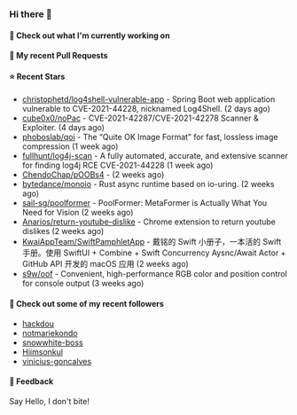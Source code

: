 ### Hi there 👋

#### 👷 Check out what I'm currently working on

#### 🔨 My recent Pull Requests


#### ⭐ Recent Stars

- [christophetd/log4shell-vulnerable-app](https://github.com/christophetd/log4shell-vulnerable-app) - Spring Boot web application vulnerable to CVE-2021-44228, nicknamed Log4Shell. (2 days ago)
- [cube0x0/noPac](https://github.com/cube0x0/noPac) - CVE-2021-42287/CVE-2021-42278 Scanner &amp; Exploiter. (4 days ago)
- [phoboslab/qoi](https://github.com/phoboslab/qoi) - The “Quite OK Image Format” for fast, lossless image compression (1 week ago)
- [fullhunt/log4j-scan](https://github.com/fullhunt/log4j-scan) - A fully automated, accurate, and extensive scanner for finding log4j RCE CVE-2021-44228  (1 week ago)
- [ChendoChap/pOOBs4](https://github.com/ChendoChap/pOOBs4) -  (2 weeks ago)
- [bytedance/monoio](https://github.com/bytedance/monoio) - Rust async runtime based on io-uring. (2 weeks ago)
- [sail-sg/poolformer](https://github.com/sail-sg/poolformer) - PoolFormer: MetaFormer is Actually What You Need for Vision (2 weeks ago)
- [Anarios/return-youtube-dislike](https://github.com/Anarios/return-youtube-dislike) - Chrome extension to return youtube dislikes (2 weeks ago)
- [KwaiAppTeam/SwiftPamphletApp](https://github.com/KwaiAppTeam/SwiftPamphletApp) - 戴铭的 Swift 小册子，一本活的 Swift 手册。使用 SwiftUI &#43; Combine &#43; Swift Concurrency Aysnc/Await Actor &#43; GitHub API 开发的 macOS 应用 (2 weeks ago)
- [s9w/oof](https://github.com/s9w/oof) - Convenient, high-performance RGB color and position control for console output (3 weeks ago)

#### 👯 Check out some of my recent followers

- [hackdou](https://github.com/hackdou)
- [notmariekondo](https://github.com/notmariekondo)
- [snowwhite-boss](https://github.com/snowwhite-boss)
- [Hiimsonkul](https://github.com/Hiimsonkul)
- [vinicius-goncalves](https://github.com/vinicius-goncalves)

#### 💬 Feedback

Say Hello, I don't bite!